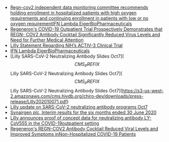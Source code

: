 - [Regn-cov2 independent data monitoring committee recommends holding enrollment in hospitalized patients with high oxygen requirements and continuing enrollment in patients with low or no oxygen requirementIFN Lambda EigerBioPharmaceuticals]($$CMS_PREFIX$$downloads/press-release/RegeneronEiger2020103017.pdf)
- [Regeneron's COVID-19 Outpatient Trial Prospectively Demonstrates that REGN- COV2 Antibody Cocktail Significantly Reduced Virus Levels and Need for Further Medical Attention]($$CMS_PREFIX$$downloads/press-release/Regeneron20201028.pdf)
- [Lilly Statement Regarding NIH’s ACTIV-3 Clinical Trial]($$CMS_PREFIX$$downloads/press-release/Lilly20201027.pdf)
- [IFN Lambda EigerBioPharmaceuticals]($$CMS_PREFIX$$downloads/press-release/Eiger20201017.pdf)
- [Lilly SARS-CoV-2 Neutralizing Antibody Slides Oct7]($$CMS_PREFIX$$Lilly SARS-CoV-2 Neutralizing Antibody Slides Oct7]($$CMS_PREFIX$$Lilly SARS-CoV-2 Neutralizing Antibody Slides Oct7](https://s3-us-west-2.amazonaws.com/cms.hivdb.org/chiro-dev/downloads/press-release/Lilly202010071.pdf)
- [Lilly update on SARS-CoV-2 neutralizing antibody programs Oct7]($$CMS_PREFIX$$https://s3-us-west-2.amazonaws.com/cms.hivdb.org/chiro-dev/downloads/press-release/Lilly202010072.pdf)
- [Synairgen plc, Interim results for the six months ended 30 June 2020]($$CMS_PREFIX$$downloads/press-release/Synairgen20200930.pdf)
- [Lilly announces proof of concept data for neutralizing antibody LY-CoV555 in the COVID-19outpatient setting]($$CMS_PREFIX$$downloads/press-release/Lilly20200930.pdf)
- [Regeneron's REGN-COV2 Antibody Cocktail Reduced Viral Levels and Improved Symptoms inNon-Hospitalized COVID-19 Patients]($$CMS_PREFIX$$downloads/press-release/Regeneron20200930.pdf)
<!--stackedit_data:
eyJoaXN0b3J5IjpbLTE0MjA3NjI4MzldfQ==
-->